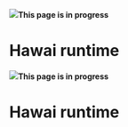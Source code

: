 <!--
created_at: '2011-03-15 10:36:08'
updated_at: '2013-03-13 13:06:03'
authors:
    - 'Jérôme Bogaerts'
tags:
    - Hawai
-->

![](http://forge.taotesting.com/attachments/download/760/attention.png)**This page is in progress**

Hawai runtime
=============
![](http://forge.taotesting.com/attachments/download/760/attention.png)**This page is in progress**

Hawai runtime
=============

